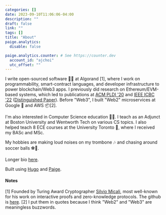 ```yaml
---
categories: []
date: 2023-09-10T11:06:06-04:00
description: ""
draft: false
link: ""
tags: []
title: "About"
paige.analytics:
  disable: false 

paige.analytics.counter: # See https://counter.dev
  account_id: "ajchoi"
  utc_offset: ""
---
```


I write open-sourced software 🧑‍💻 at Algorand [1], where I work on programmability, smart-contract languages, and developer infrastructure to power blockchain/Web3 apps. I previously did research on Ethereum/EVM-based systems, which led to publications at [ACM PLDI '20](https://dl.acm.org/doi/10.1145/3385412.3385982) and [IEEE ICBC '22](https://doi.org/10.1109/ICBC54727.2022.9805484) ([Distinguished Paper](https://icbc2022.ieee-icbc.org/program/distinguished-papers)). Before "Web3", I built "Web2" microservices at Google 🔎 and AWS 📦[2].

I'm also interested in Computer Science education 🧑‍🏫. I teach as an Adjunct at Boston University and Wentworth Tech on various CS topics. I also helped teach 8 ECE courses at the University Toronto 🍁, where I received my BASc and MSc.

My hobbies are making loud noises on my trombone 🎶 and chasing around soccer balls ⚽🏃.

Longer bio [here](https://andrewjeminchoi.github.io).

Built using [Hugo](https://gohugo.io/) and [Paige](https://github.com/willfaught/paige).

#### Notes

[1] Founded by Turing Award Cryptographer [Silvio Micali](https://en.wikipedia.org/wiki/Silvio_Micali), most well-known for his work on interactive proofs and zero-knowledge protocols. The github is [here](https://github.com/algorand).
[2] I put them in quotes because I think "Web2" and "Web3" are meaningless buzzwords.
